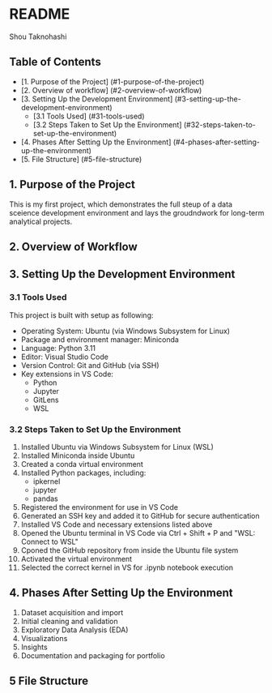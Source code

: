 # README
Shou Taknohashi

## Table of Contents

- [1. Purpose of the Project] (#1-purpose-of-the-project)
- [2. Overview of workflow] (#2-overview-of-workflow)
- [3. Setting Up the Development Environment] (#3-setting-up-the-development-environment)
    - [3.1 Tools Used] (#31-tools-used)
    - [3.2 Steps Taken to Set Up the Environment] (#32-steps-taken-to-set-up-the-environment)
- [4. Phases After Setting Up the Environment] (#4-phases-after-setting-up-the-environment)
- [5. File Structure] (#5-file-structure)


## 1. Purpose of the Project
This is my first project, which demonstrates the full steup of a data sceience development environment and lays the groudndwork for long-term analytical projects.

## 2. Overview of Workflow


## 3. Setting Up the Development Environment

### 3.1 Tools Used
This project is built with setup as following:
- Operating System: Ubuntu (via Windows Subsystem for Linux)
- Package and environment manager: Miniconda
- Language: Python 3.11
- Editor: Visual Studio Code
- Version Control: Git and GitHub (via SSH)
- Key extensions in VS Code:
    - Python
    - Jupyter
    - GitLens
    - WSL

### 3.2 Steps Taken to Set Up the Environment
1. Installed Ubuntu via Windows Subsystem for Linux (WSL)
2. Installed Miniconda inside Ubuntu
3. Created a conda virtual environment
4. Installed Python packages, including:
    - ipkernel
    - jupyter
    - pandas
5. Registered the environment for use in VS Code 
6. Generated an SSH key and added it to GitHub for secure authentication
7. Installed VS Code and necessary extensions listed above
8. Opened the Ubuntu terminal in VS Code via Ctrl + Shift + P and "WSL: Connect to WSL"
9. Cponed the GitHub repository from inside the Ubuntu file system
10. Activated the virtual environment
11. Selected the correct kernel in VS for .ipynb notebook execution

## 4. Phases After Setting Up the Environment
1. Dataset acquisition and import
2. Initial cleaning and validation
3. Exploratory Data Analysis (EDA)
4. Visualizations
5. Insights
6. Documentation and packaging for portfolio


## 5 File Structure